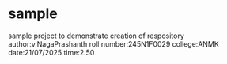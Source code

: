 # sample
sample project to demonstrate creation of respository
author:v.NagaPrashanth
roll number:245N1F0029
college:ANMK
date:21/07/2025
time:2:50

